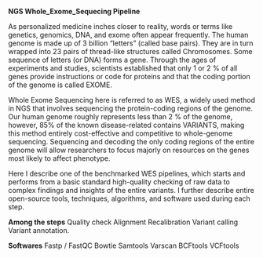 **NGS Whole_Exome_Sequecing  Pipeline**

As personalized medicine inches closer to reality, words or terms like genetics, genomics, DNA, and exome often appear frequently. The human genome is made up of 3 billion “letters” (called base pairs). They are in turn wrapped into 23 pairs of thread-like structures called Chromosomes. Some sequence of letters (or DNA) forms a gene. Through the ages of experiments and studies, scientists established that only 1 or 2 % of all genes provide instructions or code for proteins and that the coding portion of the genome is called EXOME.

Whole Exome Sequencing here is referred to as WES, a widely used method in NGS that involves sequencing the protein-coding regions of the genome. Our human genome roughly represents less than 2 % of the genome, however, 85% of the known disease-related contains VARIANTS, making this method entirely cost-effective and competitive to whole-genome sequencing. Sequencing and decoding the only coding regions of the entire genome will allow researchers to focus majorly on resources on the genes most likely to affect phenotype.

Here I describe one of the benchmarked WES pipelines, which starts and performs from a basic standard high-quality checking of raw data to complex findings and insights of the entire variants. I further describe entire open-source tools, techniques, algorithms, and software used during each step.

**Among the steps**
Quality check 
Alignment 
Recalibration
Variant calling 
Variant annotation.

**Softwares**
Fastp / FastQC
Bowtie
Samtools
Varscan
BCFtools
VCFtools
